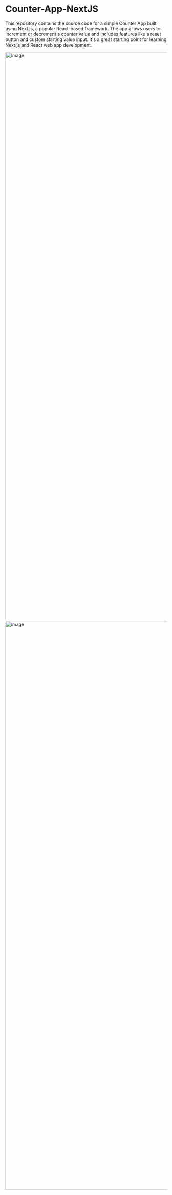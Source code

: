 # Counter-App-NextJS
This repository contains the source code for a simple Counter App built using Next.js, a popular React-based framework. The app allows users to increment or decrement a counter value and includes features like a reset button and custom starting value input. It's a great starting point for learning Next.js and React web app development.

<img width="1776" alt="image" src="https://user-images.githubusercontent.com/63906998/235284354-5838b408-1d3b-4e2f-aa6e-6f991d433f02.png">
<img width="1776" alt="image" src="https://user-images.githubusercontent.com/63906998/235284379-f66dfcf3-fe85-439d-b3ff-2f23ba4dcb35.png">

